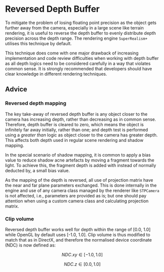 # Reversed Depth Buffer

To mitigate the problem of losing floating point precision as the object gets further away from the camera, especially in a large scene like terrain rendering, it is useful to reverse the depth buffer to evenly distribute depth precision across the depth range. The rendering engine `SuperRealism+` utilises this technique by default.

This technique does come with one major drawback of increasing implementation and code review difficulties when working with depth buffer as all depth logics need to be considered carefully in a way that violates common sense. It is strongly recommended that developers should have clear knowledge in different rendering techniques.

## Advice

### Reversed depth mapping

The key take-away of reversed depth buffer is any object closer to the camera has increasing depth, rather than decreasing as in common sense. Therefore, depth buffer is cleared to zero, which means the object is infinitely far away initially, rather than one; and depth test is performed using a *greater than* logic as object closer to the camera has greater depth. This affects both depth used in regular scene rendering and shadow mapping.

In the special scenario of shadow mapping, it is common to apply a bias value to reduce shadow acne artefacts by moving a fragment towards the light. To achieve this, the fragment depth is added with instead of normally deducted by, a small bias value.

As the mapping of the depth is reversed, all use of projection matrix have the near and far plane parameters exchanged. This is done internally in the engine and use of any camera class managed by the renderer like `STPCamera` is not affected, i.e., parameters are provided as is; but one should pay attention when using a custom camera class and calculating projection matrix.

### Clip volume

Reversed depth buffer works well for depth within the range of [0.0, 1.0] while OpenGL by default uses [-1.0, 1.0]. Clip volume is thus modified to match that as in DirectX, and therefore the normalised device coordinate (NDC) is now defined as:

$$
NDC.xy \in [-1.0, 1.0]
$$

$$
NDC.z \in [0.0, 1.0]
$$